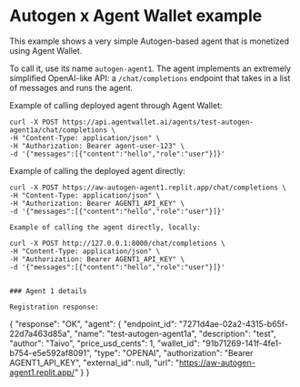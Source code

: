 # Autogen x Agent Wallet example

This example shows a very simple Autogen-based agent that is monetized using Agent Wallet.

To call it, use its name `autogen-agent1`. The agent implements an extremely simplified OpenAI-like API: a `/chat/completions` endpoint that takes in a list of messages and runs the agent.

Example of calling deployed agent through Agent Wallet:

```
curl -X POST https://api.agentwallet.ai/agents/test-autogen-agent1a/chat/completions \
-H "Content-Type: application/json" \
-H "Authorization: Bearer agent-user-123" \
-d '{"messages":[{"content":"hello","role":"user"}]}'
```

Example of calling the deployed agent directly:

```
curl -X POST https://aw-autogen-agent1.replit.app/chat/completions \
-H "Content-Type: application/json" \
-H "Authorization: Bearer AGENT1_API_KEY" \
-d '{"messages":[{"content":"hello","role":"user"}]}'

Example of calling the agent directly, locally:

curl -X POST http://127.0.0.1:8000/chat/completions \
-H "Content-Type: application/json" \
-H "Authorization: Bearer AGENT1_API_KEY" \
-d '{"messages":[{"content":"hello","role":"user"}]}'


### Agent 1 details

Registration response:
```
{
  "response": "OK",
  "agent": {
    "endpoint_id": "7271d4ae-02a2-4315-b65f-22d7a463d85a",
    "name": "test-autogen-agent1a",
    "description": "test",
    "author": "Taivo",
    "price_usd_cents": 1,
    "wallet_id": "91b71269-141f-4fe1-b754-e5e592af8091",
    "type": "OPENAI",
    "authorization": "Bearer AGENT1_API_KEY",
    "external_id": null,
    "url": "https://aw-autogen-agent1.replit.app/"
  }
}
```    
